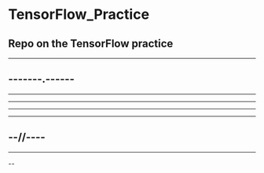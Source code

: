 # TensorFlow_Practice

Repo on the TensorFlow practice
--
------------
-------.------
----
----------
----
--------------
-----------
--//----
------------
------
--
